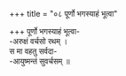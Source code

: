+++
title = "०८ पूर्णो भगस्याहं भूत्वा"

+++
पूर्णो भगस्याहं भूत्वा-  
-अरुक्षं वर्चसो रथम् ।  
स मा वहतु सर्वदा-  
-आयुष्मन्तं सुवर्चसम् ॥